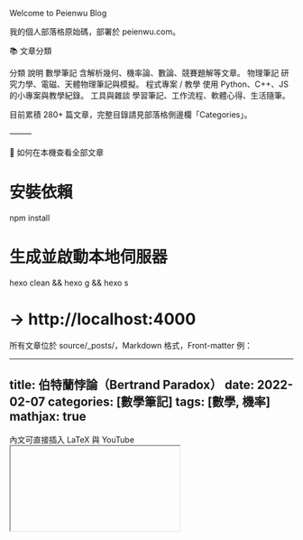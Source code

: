 Welcome to Peienwu Blog

我的個人部落格原始碼，部署於 peienwu.com。

📚 文章分類

分類	說明
數學筆記	含解析幾何、機率論、數論、競賽題解等文章。
物理筆記	研究力學、電磁、天體物理筆記與模擬。
程式專案 / 教學	使用 Python、C++、JS 的小專案與教學紀錄。
工具與雜談	學習筆記、工作流程、軟體心得、生活隨筆。

目前累積 280+ 篇文章，完整目錄請見部落格側邊欄「Categories」。

⸻

🚀 如何在本機查看全部文章

# 安裝依賴
npm install

# 生成並啟動本地伺服器
hexo clean && hexo g && hexo s
# → http://localhost:4000

所有文章位於 source/_posts/，Markdown 格式，Front-matter 例：

---
 title: 伯特蘭悖論（Bertrand Paradox）
 date: 2022-02-07
 categories: [數學筆記]
 tags: [數學, 機率]
 mathjax: true
---

內文可直接插入 LaTeX 與 YouTube <iframe>。

⸻

🔎 文章精選
	•	橢圓軌道上行星到太陽平均距離 — 數學推導 + 程式積分模擬
https://peienwu.com/Gravity2/
	•	伯特蘭悖論 — 三種隨機弦模型的幾何機率對比
https://peienwu.com/bertrand/
	•	倒立擺模擬 — Python + Matplotlib 動畫示例
https://peienwu.com/inverted-pendulum/

更多請直接瀏覽部落格主頁！

⸻

🗄 專案結構

peienwu_blog/
├─ source/_posts/   # 所有 Markdown 文章
├─ themes/          # NexT 主題
├─ _config.yml      # Hexo 設定
└─ package.json



⸻

🛠 技術&部署
	•	Hexo 7 / NexT-Pisces 主題
	•	MathJax / Highlight.js / 原生 YouTube <iframe>
	•	GitHub Pages + 自訂網域 peienwu.com

部署：hexo clean && hexo g && hexo d

⸻

🙋‍♂️ 關於作者

Peien Wu — 喜歡用數學與程式探索世界，持續書寫、持續分享。
